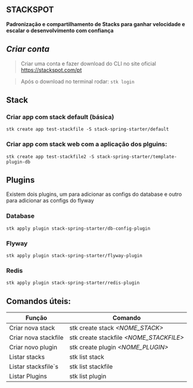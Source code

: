 ## STACKSPOT
**Padronização e compartilhamento de Stacks para ganhar velocidade e escalar o desenvolvimento com confiança**

## *Criar conta*
> Criar uma conta e fazer download do CLI no site oficial <https://stackspot.com/pt>

> Após o download no terminal rodar:
> ``stk login``

## Stack

### Criar app com stack default (básica)
```
stk create app test-stackfile -S stack-spring-starter/default
```
### Criar app com stack web com a aplicação dos plguins:
```
stk create app test-stackfile2 -S stack-spring-starter/template-plugin-db
```

## Plugins

Existem dois plugins, um para adicionar as configs do database e outro para adicionar as configs do flyway

### Database
```
stk apply plugin stack-spring-starter/db-config-plugin
```

### Flyway
```
stk apply plugin stack-spring-starter/flyway-plugin
```
### Redis
```
stk apply plugin stack-spring-starter/redis-plugin
```

## Comandos úteis:


| Função               | Comando                                 |
|----------------------|-----------------------------------------|
| Criar nova stack     | stk create stack *<NOME_STACK>*         |
| Criar nova stackfile | stk create stackfile *<NOME_STACKFILE>* |
| Criar novo plugin    | stk create plugin *<NOME_PLUGIN>*       | 
| Listar stacks        | stk list stack                          | 
| Listar stacksfile`s  | stk list stackfile                      |
| Listar Plugins       | stk list plugin                         |
